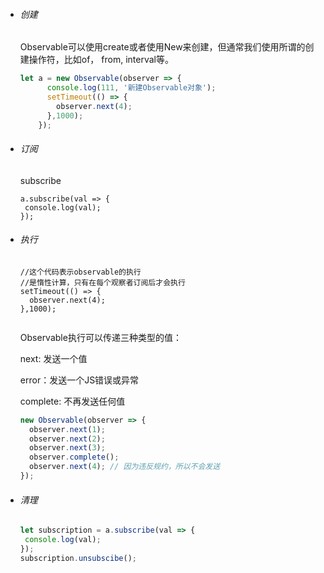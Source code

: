 - ###### 创建

  Observable可以使用create或者使用New来创建，但通常我们使用所谓的创建操作符，比如of， from, interval等。

  ```js
  let a = new Observable(observer => {
        console.log(111, '新建Observable对象');
        setTimeout(() => {
          observer.next(4);
        },1000);
      });
  ```

  

- ###### 订阅

  subscribe

  ```
  a.subscribe(val => {
   console.log(val);
  });
  ```

- ###### 执行

  ```
  //这个代码表示observable的执行
  //是惰性计算，只有在每个观察者订阅后才会执行
  setTimeout(() => {
  	observer.next(4);
  },1000);
        
  ```

  Observable执行可以传递三种类型的值：

  next:  发送一个值

  error：发送一个JS错误或异常

  complete: 不再发送任何值 

  ```js
  new Observable(observer => {
    observer.next(1);
    observer.next(2);
    observer.next(3);
    observer.complete();
    observer.next(4); // 因为违反规约，所以不会发送
  });
  ```

  

- ###### 清理

  ```js
  let subscription = a.subscribe(val => {
   console.log(val);
  });
  subscription.unsubscibe();
  ```

  